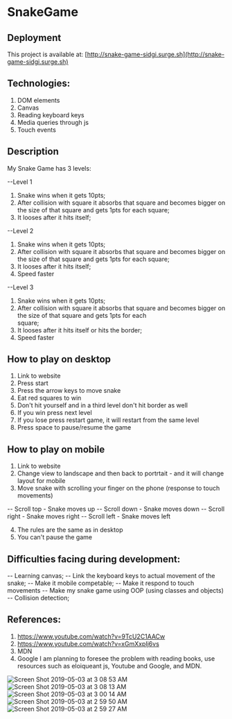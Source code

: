 # SnakeGame

## Deployment
This project is available at: [http://snake-game-sidgi.surge.sh](http://snake-game-sidgi.surge.sh)

## Technologies:
1) DOM elements
2) Canvas
3) Reading keyboard keys
4) Media queries through js
5) Touch events

## Description

My Snake Game has 3 levels:

--Level 1
1) Snake wins when it gets 10pts;
2) After collision with square it absorbs that square and becomes bigger on the size of that square and gets 1pts for each 
square;
3) It looses after it hits itself;

--Level 2
1) Snake wins when it gets 10pts;
2) After collision with square it absorbs that square and becomes bigger on the size of that square and gets 1pts for each 
square;
3) It looses after it hits itself;
4) Speed faster

--Level 3
1) Snake wins when it gets 10pts;
2) After collision with square it absorbs that square and becomes bigger on the size of that square and gets 1pts for each  
square;
3) It looses after it hits itself or hits the border;
4) Speed faster

## How to play on desktop

1) Link to website 
2) Press start
3) Press the arrow keys to move snake
4) Eat red squares to win
5) Don't hit yourself and in a third level don't hit border as well
6) If you win press next level
7) If you lose press restart game, it will restart from the same level
8) Press space to pause/resume the game 

## How to play on mobile

1) Link to website
2) Change view to landscape and then back to portrtait - and it will change layout for mobile
3) Move snake with scrolling your finger on the phone (response to touch movements)

-- Scroll top - Snake moves up
-- Scroll down - Snake moves down
-- Scroll right - Snake moves right
-- Scroll left - Snake moves left

4) The rules are the same as in desktop
5) You can't pause the game

## Difficulties facing during development:
-- Learning canvas;
-- Link the keyboard keys to actual movement of the snake;
-- Make it mobile competable;
-- Make it respond to touch movements
-- Make my snake game using OOP (using classes and objects)
-- Collision detection;


## References:
1) https://www.youtube.com/watch?v=9TcU2C1AACw
2) https://www.youtube.com/watch?v=xGmXxpIj6vs
3) MDN
4) Google
I am planning to foresee the problem with reading books, use resources such as eloiqueant js, Youtube and Google, and MDN.


![Screen Shot 2019-05-03 at 3 08 53 AM](https://user-images.githubusercontent.com/39839481/57123736-dd5a3a80-6d50-11e9-816a-bdb611ae2ee0.png)
![Screen Shot 2019-05-03 at 3 08 13 AM](https://user-images.githubusercontent.com/39839481/57123737-dd5a3a80-6d50-11e9-834c-a83e7b5f154d.png)
![Screen Shot 2019-05-03 at 3 00 14 AM](https://user-images.githubusercontent.com/39839481/57123738-ddf2d100-6d50-11e9-8096-b96b51cf268d.png)
![Screen Shot 2019-05-03 at 2 59 50 AM](https://user-images.githubusercontent.com/39839481/57123739-ddf2d100-6d50-11e9-823a-39550a92e5ea.png)
![Screen Shot 2019-05-03 at 2 59 27 AM](https://user-images.githubusercontent.com/39839481/57123740-ddf2d100-6d50-11e9-828c-718974e7c690.png)

